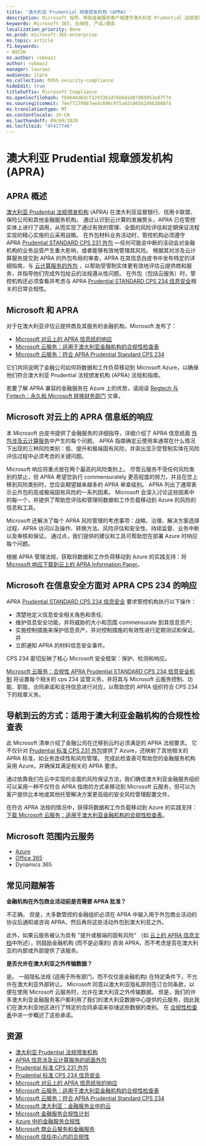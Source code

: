 ```yaml
---
title: '澳大利亚 Prudential 规章颁发机构 (APRA) '
description: Microsoft 指导，帮助金融服务客户端遵守澳大利亚 Prudential 法规颁发机构的外包标准。
keywords: Microsoft 365, 合规性, 产品/服务
localization_priority: None
ms.prod: microsoft-365-enterprise
ms.topic: article
f1.keywords:
- NOCSH
ms.author: robmazz
author: robmazz
manager: laurawi
audience: itpro
ms.collection: M365-security-compliance
hideEdit: true
titleSuffix: Microsoft Compliance
ms.openlocfilehash: fb964bd6dcf229f362476b68ad87d05053e87f74
ms.sourcegitcommit: 74ef7179887eedc696c975a82c865b2d4b3808fd
ms.translationtype: MT
ms.contentlocale: zh-CN
ms.lasthandoff: 09/09/2020
ms.locfileid: "47417746"
---
```

# <a name="australian-prudential-regulation-authority-apra"></a>澳大利亚 Prudential 规章颁发机构 (APRA) 

## <a name="apra-overview"></a>APRA 概述

[澳大利亚 Prudential 法规颁发机构](https://www.apra.gov.au/) (APRA) 在澳大利亚监督银行、信用卡联盟、保险公司和其他金融服务机构。 通过认识到云计算的发展势头，APRA 已在管控实体上进行了调用，从而实现了通过有效的管理、全面的风险评估和定期保证流程实现的精心实施的云采用战略。 在外包材料业务活动时，管控机构必须遵守 APRA [Prudential STANDARD CPS 231 外包](https://www.apra.gov.au/sites/default/files/Prudential-Standard-CPS-231-Outsourcing-%28July-2017%29.pdf) —任何可能会中断的活动会对金融机构的业务运营产生重大影响，或者能够有效地管理其风险。 根据其对涉及云计算服务提交到 APRA 的外包布局的审查，APRA 在其信息白皮书中发布特定的详细指南，与 [云计算服务的外包](https://www.apra.gov.au/sites/default/files/information_paper_-_outsourcing_involving_cloud_computing_services.pdf) ，以帮助受管制实体更有效地评估云提供商和服务，并指导他们完成外包给云的法规遵从性问题。  在外包（包括云服务）时，管控机构还必须查看并考虑与 APRA [Prudential STANDARD CPS 234 信息安全](https://www.legislation.gov.au/Details/F2018L01745)相关的日常合规性。

## <a name="microsoft-and-apra"></a>Microsoft 和 APRA

对于在澳大利亚评估云提供商及其服务的金融机构，Microsoft 发布了：

- [Microsoft 对云上的 APRA 信息纸的响应](https://aka.ms/navigatecloudaustralia) 
- [Microsoft 云服务：适用于澳大利亚金融机构的合规性检查表](https://www.microsoft.com/cms/api/am/binary/RE3ez0C)
- [Microsoft 云服务：符合 APRA Prudential Standard CPS 234](https://query.prod.cms.rt.microsoft.com/cms/api/am/binary/RE2OsZg)

它们共同说明了金融公司如何将数据和工作负荷移动到 Microsoft Azure，以确保他们符合澳大利亚 Prudential 法规颁发机构 (APRA) 法规和指南。

若要了解 APRA 兼容的金融服务在 Azure 上的优势，请阅读 [Regtech 与 Fintech：永久和 Microsoft 转换财务部门](https://news.microsoft.com/en-au/features/regtech-meets-fintech-perpetual-microsoft-transform-finance-sector/) 文章。

## <a name="microsoft-response-to-the-apra-information-paper-on-cloud"></a>Microsoft 对云上的 APRA 信息纸的响应

本 Microsoft 白皮书提供了金融服务的详细指导，详细介绍了 APRA 信息纸面 [外包涉及云计算服务](https://www.apra.gov.au/sites/default/files/information_paper_-_outsourcing_involving_cloud_computing_services.pdf)中产生的每个问题。 APRA 指南确定云使用率通常在什么情况下出现的三种风险类别：低、提升和极端固有风险，并突出显示受管制实体在风险评估过程中必须考虑的关键问题。

Microsoft 响应将重点放在两个最高的风险类别上。 尽管云服务不受任何风险类别的禁止，但 APRA 希望您执行 commensurately 更高程度的努力，并且在您上移到风险类别时，您应会期望越来越多的 APRA 审查级别。 APRA 列出了通常表示云外包的高或极端固有风险的一系列因素。 Microsoft 会深入讨论这些因素中的每一个，并提供了帮助您评估和管理将数据和工作负载移动到 Azure 的风险的信息和工具。

Microsoft 还解决了每个 APRA 风险管理的考虑事项：战略、治理、解决方案选择过程、APRA 访问以及操作、转换方法、风险评估和安全性、持续监督、业务中断以及审核和保证。 通过点，我们提供的建议和工具可帮助您在部署 Azure 时响应每个问题。

根据 APRA 管理法规，获取将数据和工作负荷移动到 Azure 的实践支持：将 [Microsoft 响应下载到云上的 APRA Information Paper](https://aka.ms/navigatecloudaustralia)。

## <a name="microsoft-response-to-the-apra-cps-234-on-information-security"></a>Microsoft 在信息安全方面对 APRA CPS 234 的响应

APRA [Prudential STANDARD CPS 234 信息安全](https://www.legislation.gov.au/Details/F2018L01745) 要求管控机构执行以下操作：

- 清楚地定义信息安全相关角色和责任;
- 维护信息安全功能，并将威胁的大小和范围 commensurate 到其信息资产;
- 实施控制措施来保护信息资产，并对控制措施的有效性进行定期测试和保证。并
- 立即通知 APRA 的材料信息安全事件。

CPS 234 密切反映了核心 Microsoft 安全框架：保护、检测和响应。

[Microsoft 云服务：合规性 APRA Prudential STANDARD CPS 234 信息安全机制](https://query.prod.cms.rt.microsoft.com/cms/api/am/binary/RE2OsZg) 将设置每个相关的 cps 234 监管义务，并将其与 Microsoft 云服务控制、功能、职能、合同承诺和支持信息进行对应，以帮助您的 APRA 组织符合 CPS 234 下的规章义务。

## <a name="navigating-your-way-to-the-cloud-a-compliance-checklist-for-financial-institutions-in-australia"></a>导航到云的方式：适用于澳大利亚金融机构的合规性检查表

此 Microsoft 清单介绍了金融公司在迁移到云时必须满足的 APRA 法规要求。 它不仅针对 [Prudential 标准 CPS 231 外包](https://www.apra.gov.au/sites/default/files/Prudential-Standard-CPS-231-Outsourcing-%28July-2017%29.pdf)提供了 Azure，还映射了其他相关的 APRA 标准，如业务连续性和风险管理。 完成此检查表可帮助您的金融服务机构采用 Azure，并确保其满足相关的 APRA 要求。

通过依靠我们在云中实现的全面的风险保证方法，我们确信澳大利亚金融服务组织可以采用一种不仅符合 APRA 指南的方式来移动到 Microsoft 云服务，但可以为客户提供比本地或其他托管解决方案更高级的安全风险管理配置文件。

在符合 APRA 法规的情况中，获得将数据和工作负载移动到 Azure 的实践支持： [下载 Microsoft 云服务：适用于澳大利亚金融机构的合规性检查表](https://www.microsoft.com/cms/api/am/binary/RE3ez0C)。

## <a name="microsoft-in-scope-cloud-services"></a>Microsoft 范围内云服务

- [Azure](https://aka.ms/AzureCompliance)
- [Office 365](https://go.microsoft.com/fwlink/p/?LinkID=2077751)
- Dynamics 365

## <a name="frequently-asked-questions"></a>常见问题解答

**金融机构在外包商业活动前是否需要 APRA 批准？**

不正确。 但是，大多数管控的金融组织必须在 APRA 中输入用于外包商业活动的协议后通知或咨询 APRA，然后再将这些活动外包到澳大利亚之外。

此外，如果云服务被认为具有 "提升或极端的固有风险" （如 [云上的 APRA 信息文档](https://www.apra.gov.au/sites/default/files/information_paper_-_outsourcing_involving_cloud_computing_services.pdf)中所述），则鼓励金融机构 (而不是必需的) 咨询 APRA，而不考虑是否在澳大利亚的内部或外部提供了该服务。

**是否允许在澳大利亚之外传输数据？**

是。 一般隐私法规 (适用于所有部门，而不仅仅是金融机构) 在特定条件下，不允许在澳大利亚外部转让。 Microsoft 同意以澳大利亚隐私原则签订合同条款，以便在使用 Microsoft 云服务时，允许在澳大利亚之外传输数据。 但是，我们的许多澳大利亚金融服务客户都利用了我们的澳大利亚数据中心提供的云服务，因此我们在澳大利亚地区进行了特定的合同承诺来存储这些数据的类别。 在 [合规性检查表](https://www.microsoft.com/cms/api/am/binary/RE3ez0C)中进一步概述了这些承诺。

## <a name="resources"></a>资源

- [澳大利亚 Prudential 法规颁发机构](https://www.apra.gov.au/)
- [APRA 信息涉及云计算服务的纸面外包](https://www.apra.gov.au/sites/default/files/information_paper_-_outsourcing_involving_cloud_computing_services.pdf)
- [Prudential 标准 CPS 231 外包](https://www.apra.gov.au/sites/default/files/Prudential-Standard-CPS-231-Outsourcing-%28July-2017%29.pdf)
- [Prudential 标准 CPS 234 信息安全](https://www.legislation.gov.au/Details/F2018L01745)
- [Microsoft 对云上的 APRA 信息纸张的响应](https://aka.ms/navigatecloudaustralia)
- [Microsoft 云服务：适用于澳大利亚金融机构的合规性检查表](https://www.microsoft.com/cms/api/am/binary/RE3ez0C)
- [Microsoft 云服务：符合 APRA Prudential Standard CPS 234](https://query.prod.cms.rt.microsoft.com/cms/api/am/binary/RE2OsZg)
- [Microsoft 澳大利亚：金融服务业中的云](https://www.microsoft.com/en-sg/apac/trustedcloud/australia-financial-service.aspx)
- [Microsoft 金融服务合规性计划](https://www.microsoft.com/download/details.aspx?id=55332)
- [Azure 中的金融服务合规性](https://azure.microsoft.com/resources/videos/azurecon-2015-financial-services-compliance-in-azure/)
- [Microsoft 商业云服务和金融服务](https://www.microsoft.com/trustcenter/cloudservices/financialservices)
- [Microsoft 信任中心内的合规性](https://www.microsoft.com/trust-center/compliance/compliance-overview)
